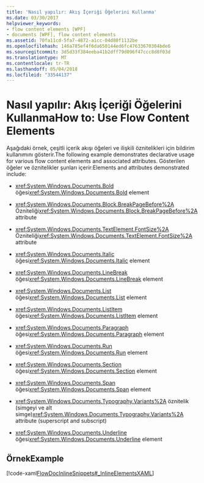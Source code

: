 ```yaml
---
title: 'Nasıl yapılır: Akış İçeriği Öğelerini Kullanma'
ms.date: 03/30/2017
helpviewer_keywords:
- flow content elements [WPF]
- documents [WPF], flow content elements
ms.assetid: 70fa11cd-5fa7-4872-a1cc-04d80f1132be
ms.openlocfilehash: 146a785ef4f6da650144ed6fc47633670304bde6
ms.sourcegitcommit: 3d5d33f384eeba41b2dff79d096f47ccc8d8f03d
ms.translationtype: MT
ms.contentlocale: tr-TR
ms.lasthandoff: 05/04/2018
ms.locfileid: "33544137"
---
```

# <a name="how-to-use-flow-content-elements"></a><span data-ttu-id="a3488-102">Nasıl yapılır: Akış İçeriği Öğelerini Kullanma</span><span class="sxs-lookup"><span data-stu-id="a3488-102">How to: Use Flow Content Elements</span></span>
<span data-ttu-id="a3488-103">Aşağıdaki örnek, çeşitli içerik akışı öğeleri ve ilişkili öznitelikleri için bildirim kullanımını gösterir.</span><span class="sxs-lookup"><span data-stu-id="a3488-103">The following example demonstrates declarative usage for various flow content elements and associated attributes.</span></span>  <span data-ttu-id="a3488-104">Gösterilen öğeler ve öznitelikler şunları içerir:</span><span class="sxs-lookup"><span data-stu-id="a3488-104">Elements and attributes demonstrated include:</span></span>  
  
-   <span data-ttu-id="a3488-105"><xref:System.Windows.Documents.Bold> öğesi</span><span class="sxs-lookup"><span data-stu-id="a3488-105"><xref:System.Windows.Documents.Bold> element</span></span>  
  
-   <span data-ttu-id="a3488-106"><xref:System.Windows.Documents.Block.BreakPageBefore%2A> Özniteliği</span><span class="sxs-lookup"><span data-stu-id="a3488-106"><xref:System.Windows.Documents.Block.BreakPageBefore%2A> attribute</span></span>  
  
-   <span data-ttu-id="a3488-107"><xref:System.Windows.Documents.TextElement.FontSize%2A> Özniteliği</span><span class="sxs-lookup"><span data-stu-id="a3488-107"><xref:System.Windows.Documents.TextElement.FontSize%2A> attribute</span></span>  
  
-   <span data-ttu-id="a3488-108"><xref:System.Windows.Documents.Italic> öğesi</span><span class="sxs-lookup"><span data-stu-id="a3488-108"><xref:System.Windows.Documents.Italic> element</span></span>  
  
-   <span data-ttu-id="a3488-109"><xref:System.Windows.Documents.LineBreak> öğesi</span><span class="sxs-lookup"><span data-stu-id="a3488-109"><xref:System.Windows.Documents.LineBreak> element</span></span>  
  
-   <span data-ttu-id="a3488-110"><xref:System.Windows.Documents.List> öğesi</span><span class="sxs-lookup"><span data-stu-id="a3488-110"><xref:System.Windows.Documents.List> element</span></span>  
  
-   <span data-ttu-id="a3488-111"><xref:System.Windows.Documents.ListItem> öğesi</span><span class="sxs-lookup"><span data-stu-id="a3488-111"><xref:System.Windows.Documents.ListItem> element</span></span>  
  
-   <span data-ttu-id="a3488-112"><xref:System.Windows.Documents.Paragraph> öğesi</span><span class="sxs-lookup"><span data-stu-id="a3488-112"><xref:System.Windows.Documents.Paragraph> element</span></span>  
  
-   <span data-ttu-id="a3488-113"><xref:System.Windows.Documents.Run> öğesi</span><span class="sxs-lookup"><span data-stu-id="a3488-113"><xref:System.Windows.Documents.Run> element</span></span>  
  
-   <span data-ttu-id="a3488-114"><xref:System.Windows.Documents.Section> öğesi</span><span class="sxs-lookup"><span data-stu-id="a3488-114"><xref:System.Windows.Documents.Section> element</span></span>  
  
-   <span data-ttu-id="a3488-115"><xref:System.Windows.Documents.Span> öğesi</span><span class="sxs-lookup"><span data-stu-id="a3488-115"><xref:System.Windows.Documents.Span> element</span></span>  
  
-   <span data-ttu-id="a3488-116"><xref:System.Windows.Documents.Typography.Variants%2A> öznitelik (simgeyi ve alt simge)</span><span class="sxs-lookup"><span data-stu-id="a3488-116"><xref:System.Windows.Documents.Typography.Variants%2A> attribute (superscript and subscript)</span></span>  
  
-   <span data-ttu-id="a3488-117"><xref:System.Windows.Documents.Underline> öğesi</span><span class="sxs-lookup"><span data-stu-id="a3488-117"><xref:System.Windows.Documents.Underline> element</span></span>  
  
## <a name="example"></a><span data-ttu-id="a3488-118">Örnek</span><span class="sxs-lookup"><span data-stu-id="a3488-118">Example</span></span>  
 [!code-xaml[FlowDocInlineSnippets#_InlineElementsXAML](../../../../samples/snippets/csharp/VS_Snippets_Wpf/FlowDocInlineSnippets/CS/document.xaml#_inlineelementsxaml)]
